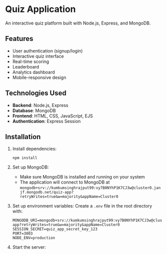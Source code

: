 # Quiz Application

An interactive quiz platform built with Node.js, Express, and MongoDB.

## Features

- User authentication (signup/login)
- Interactive quiz interface
- Real-time scoring
- Leaderboard
- Analytics dashboard
- Mobile-responsive design

## Technologies Used

- **Backend**: Node.js, Express
- **Database**: MongoDB
- **Frontend**: HTML, CSS, JavaScript, EJS
- **Authentication**: Express Session

## Installation

1. Install dependencies:
   ```
   npm install
   ```

2. Set up MongoDB:
   - Make sure MongoDB is installed and running on your system
   - The application will connect to MongoDB at `mongodb+srv://kumkumsinghrajput99:vy7B0NYhP1K7CJ3w@cluster0.janjf.mongodb.net/quiz-app?retryWrites=true&w=majority&appName=Cluster0`

3. Set up environment variables:
   Create a `.env` file in the root directory with:
   ```
   MONGODB_URI=mongodb+srv://kumkumsinghrajput99:vy7B0NYhP1K7CJ3w@cluster0.janjf.mongodb.net/quiz-app?retryWrites=true&w=majority&appName=Cluster0
   SESSION_SECRET=quiz_app_secret_key_123
   PORT=3003
   NODE_ENV=production
   ```

4. Start the server:
   ```